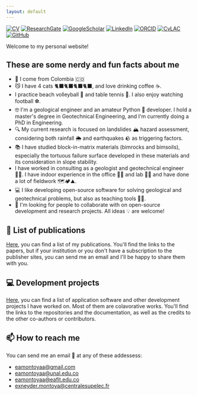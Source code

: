 ```yaml
---
layout: default
---
```


[![CV](https://img.shields.io/badge/CV-00CCBB.svg?&style=social&logo=adobeacrobatreader&logoColor=)](.\docs\CV_ExneyderMontoya.pdf)          [![ResearchGate](https://img.shields.io/badge/ResearchGate-00CCBB.svg?&style=social&logo=ResearchGate&logoColor=)](https://www.researchgate.net/profile/Exneyder-A-Montoya-Araque)          [![GoogleScholar](https://img.shields.io/badge/GoogleScholar-4285F4?style=social&logo=google-scholar&logoColor=)](https://scholar.google.com/citations?user=hZiewIEAAAAJ)       [![LinkedIn](https://img.shields.io/badge/LinkedIn-0077B5?style=social&logo=linkedin&logoColor=)](https://www.linkedin.com/in/eamontoyaa/)               [![ORCID](https://img.shields.io/badge/ORCID-A6CE39?style=social&logo=orcid&logoColor=A6CE39)](https://orcid.org/0000-0002-6566-4962)      [![CvLAC](https://img.shields.io/badge/CvLAC-008000?style=social&logo=reacthookform&logoColor=blue)](https://scienti.minciencias.gov.co/cvlac/visualizador/generarCurriculoCv.do?cod_rh=0001612488)          [![GitHub](https://img.shields.io/badge/GitHub-100000?style=social&logo=github&logoColor=)](https://github.com/eamontoyaa)

Welcome to my personal website!

## These are some nerdy and fun facts about me

- 🛫 I come from Colombia 🇨🇴<!--, but I'm currently living in France 🇫🇷. -->
- 😼 I have 4 cats 🐈‍⬛🐈‍⬛🐈‍⬛🐈‍⬛, and love drinking coffee ☕.
- I practice beach volleyball 🏐 and table tennis 🏓. I also enjoy watching football ⚽.
- 🤓 I'm a geological engineer and an amateur Python 🐍 developer. I hold a master's degree in Geotechnical Engineering, and I'm currently doing a PhD in Engineering.
- 🔍 My current research is focused on landslides 🏔️ hazard assessment, considering both rainfall 🌦️ and earthquakes 🪨 as triggering factors.
- 📚 I have studied block-in-matrix materials (bimrocks and bimsoils), especially the tortuous failure surface developed in these materials and its consideration in slope stability.
- I have worked in consulting as a geologist and geotechnical engineer 👷‍♂️. I have indoor experience in the office 🧑‍💻 and lab 👨‍🔬 and have done a lot of fieldwork 🗺️🏕️⛰️.
- 💻 I like developing open-source software for solving geological and geotechnical problems, but also as teaching tools 🧑‍🏫.
- 🤝 I'm looking for people to collaborate with on open-source development and research projects. All ideas 💡 are welcome!

<!-- Finally, you can find more boring stuff in my [CV](/attached/MontoyaAraque_CV.pdf). -->

## 📝 List of publications

[Here](./publications.html), you can find a list of my publications. You'll find the links to the papers, but if your institution or you don't have a subscription to the publisher sites, you can send me an email and I'll be happy to share them with you.

## 💻 Development projects

[Here](./development.html), you can find a list of application software and other development projects I have worked on.  Most of them are colavorative works. You'll find the links to the repositories and the documentation, as well as the credits to the other co-authors or contributors.

## 📫 How to reach me

You can  send me an email 📧 at any of these addessess:

- [eamontoyaa@gmail.com](mailto:eamontoyaa@gmail.com)
- [eamontoyaa@unal.edu.co](mailto:eamontoyaa@unal.edu.co)
- [eamontoyaa@eafit.edu.co](mailto:eamontoyaa@eafit.edu.co)
- [exneyder.montoya@centralesupelec.fr](mailto:exneyder.montoya@centralesupelec.fr)
